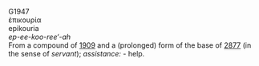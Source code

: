 <body>
  <p>G1947<br>  ἐπικουρία  <br> epikouria  <br><i>ep-ee-koo-ree‘-ah </i><br>From a compound of <a href="g1909.htm">1909</a> and a (prolonged) form of the base of <a href="g2877.htm">2877</a> (in the sense of <i>servant</i>); <i>assistance:</i> - help.<br></p>
 </body>